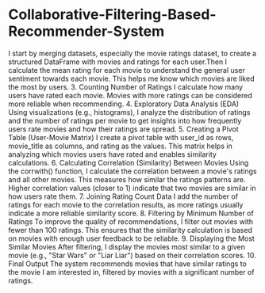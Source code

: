 # Collaborative-Filtering-Based-Recommender-System
I start by merging datasets, especially the movie ratings dataset, to create a structured DataFrame with movies and ratings for each user.Then
I calculate the mean rating for each movie to understand the general user sentiment towards each movie. This helps me know which movies are liked the most by users.
3. Counting Number of Ratings
I calculate how many users have rated each movie. Movies with more ratings can be considered more reliable when recommending.
4. Exploratory Data Analysis (EDA)
Using visualizations (e.g., histograms), I analyze the distribution of ratings and the number of ratings per movie to get insights into how frequently users rate movies and how their ratings are spread.
5. Creating a Pivot Table (User-Movie Matrix)
I create a pivot table with user_id as rows, movie_title as columns, and rating as the values. This matrix helps in analyzing which movies users have rated and enables similarity calculations.
6. Calculating Correlation (Similarity) Between Movies
Using the corrwith() function, I calculate the correlation between a movie's ratings and all other movies. This measures how similar the ratings patterns are.
Higher correlation values (closer to 1) indicate that two movies are similar in how users rate them.
7. Joining Rating Count Data
I add the number of ratings for each movie to the correlation results, as more ratings usually indicate a more reliable similarity score.
8. Filtering by Minimum Number of Ratings
To improve the quality of recommendations, I filter out movies with fewer than 100 ratings. This ensures that the similarity calculation is based on movies with enough user feedback to be reliable.
9. Displaying the Most Similar Movies
After filtering, I display the movies most similar to a given movie (e.g., "Star Wars" or "Liar Liar") based on their correlation scores.
10. Final Output
The system recommends movies that have similar ratings to the movie I am interested in, filtered by movies with a significant number of ratings.

